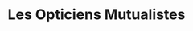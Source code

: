 ---
title: "Les Opticiens Mutualistes"
url: /bedarieux/les-opticiens-mutualistes/
shop: opticien
---